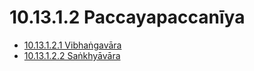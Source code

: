 

# 10.13.1.2 Paccayapaccanīya

* [10.13.1.2.1 Vibhaṅgavāra](10.13.1.2/10.13.1.2.1.md)
* [10.13.1.2.2 Saṅkhyāvāra](10.13.1.2/10.13.1.2.2.md)



